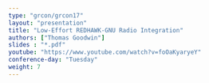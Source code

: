 ```yaml
---
type: "grcon/grcon17"
layout: "presentation"
title: "Low-Effort REDHAWK-GNU Radio Integration"
authors: ["Thomas Goodwin"]
slides : "*.pdf"
youtube: "https://www.youtube.com/watch?v=foOaKyaryeY"
conference-day: "Tuesday"
weight: 7
---
```

